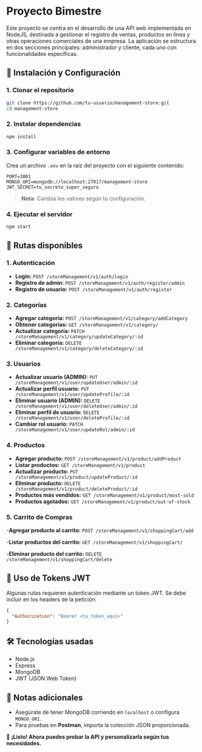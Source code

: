 # Proyecto Bimestre
Este proyecto se centra en el desarrollo de una API web implementada en NodeJS, destinada a gestionar el registro de ventas, productos en línea y otras operaciones comerciales de una empresa. La aplicación se estructura en dos secciones principales: administrador y cliente, cada uno con funcionalidades específicas.

## 🚀 Instalación y Configuración

### 1. Clonar el repositorio
```bash
git clone https://github.com/tu-usuario/management-store.git
cd management-store
```

### 2. Instalar dependencias
```bash
npm install
```

### 3. Configurar variables de entorno
Crea un archivo `.env` en la raíz del proyecto con el siguiente contenido:
```env
PORT=3001
MONGO_URI=mongodb://localhost:27017/management-store
JWT_SECRET=tu_secreto_super_seguro
```

> **Nota:** Cambia los valores según tu configuración.

### 4. Ejecutar el servidor
```bash
npm start
```

## 📌 Rutas disponibles

### 1. Autenticación
- **Login:** `POST /storeManagement/v1/auth/login`
- **Registro de admin:** `POST /storeManagement/v1/auth/register/admin`
- **Registro de usuario:** `POST /storeManagement/v1/auth/register`

### 2. Categorías
- **Agregar categoría:** `POST /storeManagement/v1/category/addCategory`
- **Obtener categorías:** `GET /storeManagement/v1/category/`
- **Actualizar categoría:** `PATCH /storeManagement/v1/category/updateCategory/:id`
- **Eliminar categoría:** `DELETE /storeManagement/v1/category/deleteCategory/:id`

### 3. Usuarios
- **Actualizar usuario (ADMIN):** `PUT /storeManagement/v1/user/updateUser/admin/:id`
- **Actualizar perfil usuario:** `PUT /storeManagement/v1/user/updateProfile/:id`
- **Eliminar usuario (ADMIN):** `DELETE /storeManagement/v1/user/deleteUser/admin/:id`
- **Eliminar perfil de usuario:** `DELETE /storeManagement/v1/user/deleteProfile/:id`
- **Cambiar rol usuario:** `PATCH /storeManagement/v1/user/updateRol/admin/:id`

### 4. Productos
- **Agregar producto:** `POST /storeManagement/v1/product/addProduct`
- **Listar productos:** `GET /storeManagement/v1/product`
- **Actualizar producto:** `PUT /storeManagement/v1/product/updateProduct/:id`
- **Eliminar producto:** `DELETE /storeManagement/v1/product/deleteProduct/:id`
- **Productos más vendidos:** `GET /storeManagement/v1/product/most-sold`
- **Productos agotados:** `GET /storeManagement/v1/product/out-of-stock`

###  5. Carrito de Compras
-**Agregar producto al carrito:** `POST /storeManagement/v1/shoppingCart/add`

-**Listar productos del carrito:** `GET /storeManagement/v1/shoppingCart/`

-**Eliminar producto del carrito:** `DELETE /storeManagement/v1/shoppingCart/delete`



## 🔑 Uso de Tokens JWT
Algunas rutas requieren autenticación mediante un token JWT. Se debe incluir en los headers de la petición:
```json
{
  "Authorization": "Bearer <tu_token_aquí>"
}
```

## 🛠 Tecnologías usadas
- Node.js
- Express
- MongoDB
- JWT (JSON Web Token)

## 📝 Notas adicionales
- Asegúrate de tener MongoDB corriendo en `localhost` o configura `MONGO_URI`.
- Para pruebas en **Postman**, importa la colección JSON proporcionada.

📌 **¡Listo! Ahora puedes probar la API y personalizarla según tus necesidades.**

